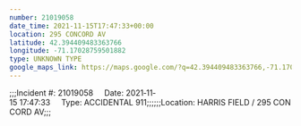 ```yaml
---
number: 21019058
date_time: 2021-11-15T17:47:33+00:00
location: 295 CONCORD AV
latitude: 42.394409483363766
longitude: -71.17028759501882
type: UNKNOWN TYPE
google_maps_link: https://maps.google.com/?q=42.394409483363766,-71.17028759501882
---
```


;;;Incident #: 21019058     Date: 2021‐11‐15 17:47:33     Type: ACCIDENTAL 911;;;;;;Location: HARRIS FIELD / 295 CONCORD AV;;;
